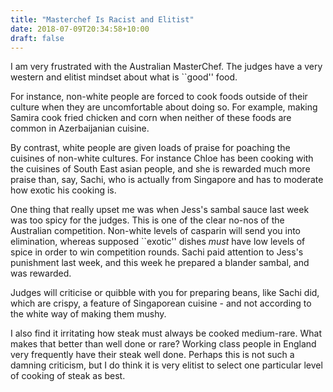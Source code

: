 ```yaml
---
title: "Masterchef Is Racist and Elitist"
date: 2018-07-09T20:34:58+10:00
draft: false
---
```


I am very frustrated with the Australian MasterChef. The judges have a very western and elitist mindset about what is ``good'' food.

For instance, non-white people are forced to cook foods outside of their culture when they are uncomfortable about doing so. For example, making Samira cook fried chicken and corn when neither of these foods are common in Azerbaijanian cuisine. 

By contrast, white people are given loads of praise for poaching the cuisines of non-white cultures. For instance Chloe has been cooking with the cuisines of South East asian people, and she is rewarded much more praise than, say, Sachi, who is actually from Singapore and has to moderate how exotic his cooking is.

One thing that really upset me was when Jess's sambal sauce last week was too spicy for the judges. This is one of the clear no-nos of the Australian competition. Non-white levels of casparin will send you into elimination, whereas  supposed ``exotic'' dishes _must_ have low levels of spice in order to win competition rounds. Sachi paid attention to Jess's punishment last week, and this week he prepared a blander sambal, and was rewarded.

Judges will criticise or quibble with you for preparing beans, like Sachi did, which are crispy, a feature of Singaporean cuisine - and not according to the white way of making them mushy. 

I also find it irritating how steak must always be cooked medium-rare. What makes that better than well done or rare? Working class people in England very frequently have their steak well done. Perhaps this is not such a damning criticism, but I do think it is very elitist to select one particular level of cooking of steak as best.
